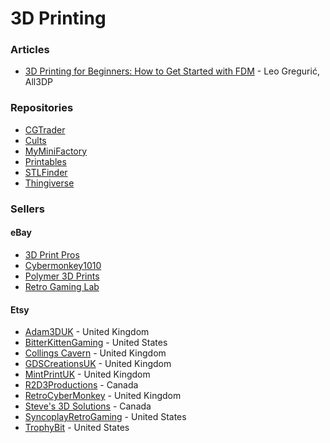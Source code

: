 # 3D Printing

### Articles

* [3D Printing for Beginners: How to Get Started with FDM](https://all3dp.com/2/3d-printing-for-beginners-all-you-need-to-know-to-get-started/) - Leo Gregurić, All3DP

### Repositories

* [CGTrader](https://www.cgtrader.com/)
* [Cults](https://cults3d.com/en)
* [MyMiniFactory](https://www.myminifactory.com/)
* [Printables](https://www.printables.com/it)
* [STLFinder](https://www.stlfinder.com/)
* [Thingiverse](https://www.thingiverse.com/)

### Sellers

#### eBay

* [3D Print Pros](https://www.ebay.co.uk/usr/3dprint.pros)
* [Cybermonkey1010](https://www.ebay.co.uk/usr/cybermonkey1010)
* [Polymer 3D Prints](https://www.ebay.co.uk/usr/poly3d1)
* [Retro Gaming Lab](https://www.ebay.co.uk/usr/retro_gaming_lab)

#### Etsy

* [Adam3DUK](https://www.etsy.com/uk/shop/Adam3DUK) - United Kingdom
* [BitterKittenGaming](https://www.etsy.com/uk/shop/BitterKittenGaming) - United States
* [Collings Cavern](https://www.etsy.com/uk/shop/CollingsCavern) - United Kingdom
* [GDSCreationsUK](https://www.etsy.com/uk/shop/GDSCreationsUK) - United Kingdom
* [MintPrintUK](https://www.etsy.com/uk/shop/MintPrintUK) - United Kingdom
* [R2D3Productions](https://www.etsy.com/uk/shop/R2D3Productions) - Canada
* [RetroCyberMonkey](https://www.etsy.com/uk/shop/RetroCyberMonkey) - United Kingdom
* [Steve's 3D Solutions](https://www.etsy.com/uk/shop/Steves3DSolutions) - Canada
* [SyncoplayRetroGaming](https://www.etsy.com/uk/shop/SyncoplayRetroGaming) - United States
* [TrophyBit](https://www.etsy.com/uk/shop/TrophyBit) - United States
